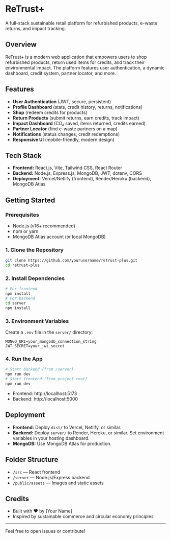 # ReTrust+

A full-stack sustainable retail platform for refurbished products, e-waste returns, and impact tracking.

## Overview
ReTrust+ is a modern web application that empowers users to shop refurbished products, return used items for credits, and track their environmental impact. The platform features user authentication, a dynamic dashboard, credit system, partner locator, and more.

## Features
- **User Authentication** (JWT, secure, persistent)
- **Profile Dashboard** (stats, credit history, returns, notifications)
- **Shop** (redeem credits for products)
- **Return Products** (submit returns, earn credits, track impact)
- **Impact Dashboard** (CO₂ saved, items returned, credits earned)
- **Partner Locator** (find e-waste partners on a map)
- **Notifications** (status changes, credit redemptions)
- **Responsive UI** (mobile-friendly, modern design)

## Tech Stack
- **Frontend:** React.js, Vite, Tailwind CSS, React Router
- **Backend:** Node.js, Express.js, MongoDB, JWT, dotenv, CORS
- **Deployment:** Vercel/Netlify (frontend), Render/Heroku (backend), MongoDB Atlas

## Getting Started

### Prerequisites
- Node.js (v16+ recommended)
- npm or yarn
- MongoDB Atlas account (or local MongoDB)

### 1. Clone the Repository
```bash
git clone https://github.com/yourusername/retrust-plus.git
cd retrust-plus
```

### 2. Install Dependencies
```bash
# For frontend
npm install
# For backend
cd server
npm install
```

### 3. Environment Variables
Create a `.env` file in the `server/` directory:
```
MONGO_URI=your_mongodb_connection_string
JWT_SECRET=your_jwt_secret
```

### 4. Run the App
```bash
# Start backend (from /server)
npm run dev
# Start frontend (from project root)
npm run dev
```

- Frontend: http://localhost:5173
- Backend: http://localhost:5000

## Deployment
- **Frontend:** Deploy `dist/` to Vercel, Netlify, or similar.
- **Backend:** Deploy `server/` to Render, Heroku, or similar. Set environment variables in your hosting dashboard.
- **MongoDB:** Use MongoDB Atlas for production.

## Folder Structure
- `/src` — React frontend
- `/server` — Node.js/Express backend
- `/public/assets` — Images and static assets

## Credits
- Built with ❤️ by [Your Name]
- Inspired by sustainable commerce and circular economy principles

---
Feel free to open issues or contribute!
